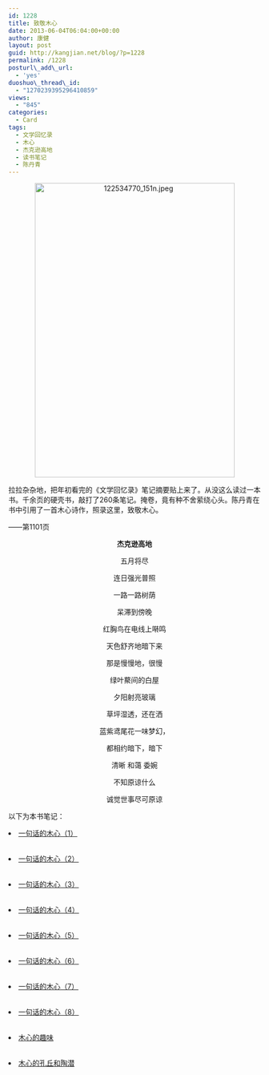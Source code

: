 ```yaml
---
id: 1228
title: 致敬木心
date: 2013-06-04T06:04:00+00:00
author: 康健
layout: post
guid: http://kangjian.net/blog/?p=1228
permalink: /1228
posturl\_add\_url:
  - 'yes'
duoshuo\_thread\_id:
  - "1270239395296410859"
views:
  - "845"
categories:
  - Card
tags:
  - 文学回忆录
  - 木心
  - 杰克逊高地
  - 读书笔记
  - 陈丹青
---
```

<div style="text-align:center;">
  <img src="http://kangjian.net/images/2013/05/122534770_151n.jpeg" alt="122534770_151n.jpeg" border="0" width="399" height="588" />
</div>

拉拉杂杂地，把年初看完的《文学回忆录》笔记摘要贴上来了。从没这么读过一本书。千余页的硬壳书，敲打了260条笔记。掩卷，竟有种不舍萦绕心头。陈丹青在书中引用了一首木心诗作，照录这里，致敬木心。

——第1101页

<center>
  <strong>杰克逊高地<br /> </strong></p> 
  
  <p>
    五月将尽
  </p>
  
  <p>
    连日强光普照
  </p>
  
  <p>
    一路一路树荫
  </p>
  
  <p>
    呆滞到傍晚
  </p>
  
  <p>
    红胸鸟在电线上啭鸣
  </p>
  
  <p>
    天色舒齐地暗下来
  </p>
  
  <p>
    那是慢慢地，很慢
  </p>
  
  <p>
    绿叶藂间的白屋
  </p>
  
  <p>
    夕阳射亮玻璃
  </p>
  
  <p>
    草坪湿透，还在洒
  </p>
  
  <p>
    蓝紫鸢尾花一味梦幻，
  </p>
  
  <p>
    都相约暗下，暗下
  </p>
  
  <p>
    清晰 和蔼 委婉
  </p>
  
  <p>
    不知原谅什么
  </p>
  
  <p>
    诚觉世事尽可原谅
  </p>
  
  <p>
    </center>
  </p>
  
  <p>
	以下为本书笔记：
  </p>
  
  <li>
	<a href="http://kangjian.net/blog/1166/" target=_blank>一句话的木心（1）<br /> </a><br /> </p> <li>
	  <a href="http://kangjian.net/blog/1171/" target=_blank>一句话的木心（2）<br /> </a><br /> </p> <li>
	    <a href="http://kangjian.net/blog/1180/" target=_blank>一句话的木心（3）<br /> </a><br /> </p> <li>
	      <a href="http://kangjian.net/blog/1194/" target=_blank>一句话的木心（4）<br /> </a><br /> </p> <li>
	        <a href="http://kangjian.net/blog/1208/" target=_blank>一句话的木心（5）<br /> </a><br /> </p> <li>
	          <a href="http://kangjian.net/blog/1211/" target=_blank>一句话的木心（6）<br /> </a><br /> </p> <li>
	            <a href="http://kangjian.net/blog/1214/" target=_blank>一句话的木心（7）<br /> </a><br /> </p> <li>
	              <a href="http://kangjian.net/blog/1217/" target=_blank>一句话的木心（8）<br /> </a><br /> </p> <li>
	                <a href="http://kangjian.net/blog/1183/" target=_blank>木心的趣味<br /> </a><br /> </p> <li>
	                  <a href="http://kangjian.net/blog/1197/" target=_blank>木心的孔丘和陶潜<br /> </a></p>